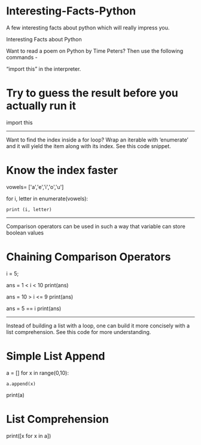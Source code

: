 # Interesting-Facts-Python
A few interesting facts about python which will really impress you.

Interesting Facts about Python

Want to read a poem on Python by Time Peters? 
Then use the following commands - 

“import this” in the interpreter.
# Try to guess the result before you actually run it
import this


---------------------------------------------------
Want to find the index inside a for loop? Wrap an iterable with ‘enumerate’ and it will yield the item along with its index. See this code snippet.
# Know the index faster
vowels= ['a','e','i','o','u']


for i, letter in enumerate(vowels):
	
	print (i, letter)


----------------------------------------------------
Comparison operators can be used in such a way that variable can store boolean values

# Chaining Comparison Operators

i = 5;

ans = 1 < i < 10
print(ans)

ans = 10 > i <= 9
print(ans)

ans = 5 == i
print(ans)

--------------------------------------------------
Instead of building a list with a loop, one can build it more concisely with a list comprehension. See this code for more understanding.

# Simple List Append
a = []
for x in range(0,10):
	
	a.append(x)

print(a)

# List Comprehension
print([x for x in a])




